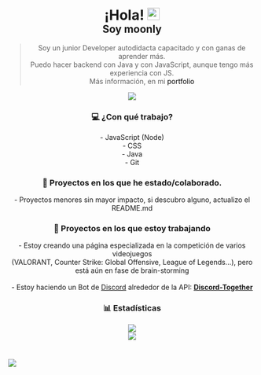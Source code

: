 <h1 align="center">
    ¡Hola! 
    <img src="https://user-images.githubusercontent.com/57642291/115981321-b7a44c80-a58a-11eb-8109-79aa8bcf0698.gif" width="25px">
</h1>
<h2 align="center" style="margin-top:-20px">Soy moonly</h2>

<blockquote>
    <p align="center">
       Soy un junior Developer autodidacta capacitado y con ganas de aprender más.<br>
       Puedo hacer backend con Java y con JavaScript, aunque tengo más experiencia con JS.<br>
       Más información, en mi <a href="https://moonly.tech/portfolio" style="text-decoration: none; color: black;">portfolio</a>
        <p />
</blockquote>

<div align="center">
    <img src="https://komarev.com/ghpvc/?username=moonlyy&color=blue" align="center">
</div>

<h3 align="center">
    💻 ¿Con qué trabajo?
</h3>

<div align="center">
    <p align="center">
        - JavaScript (Node)<br />
        - CSS <br />
        - Java <br />
        - Git
        <p />
</div>

<h3 align="center">
    👑 Proyectos en los que he estado/colaborado.
</h3>

<div align="center">
    <p align="center">
        - Proyectos menores sin mayor impacto, si descubro alguno, actualizo el README.md
    </p>
</div>

<h3 align="center">
    🔧 Proyectos en los que estoy trabajando
</h3>

<div align="center">
    <p align="center">
        - Estoy creando una página especializada en la competición de varios videojuegos<br>
        (VALORANT, Counter Strike: Global Offensive, League of Legends...), pero está aún en fase de brain-storming
        <br><br>
        - Estoy haciendo un Bot de <a href="https://discord.gg">Discord</a> alrededor de la API: <b><a href="https://www.npmjs.com/package/discord-together">Discord-Together</a></b
            </p>
</div>

<h3 align="center">
    📊 Estadísticas
</h3>

<div align="center">
    <a href="https://github.com/moonlyy">
        <img align="center" src="https://github-readme-stats.vercel.app/api?username=moonlyy&show_icons=true&count_private=true&theme=dark" />
      </a>
      <br>
      <a href="https://github.com/moonlyy">
        <img align="center" src="https://github-readme-stats.vercel.app/api/top-langs/?username=moonlyy&layout=compact&theme=dark" />
      </a>
</div>

#
![](https://hit.yhype.me/github/profile?user_id=75707587)

